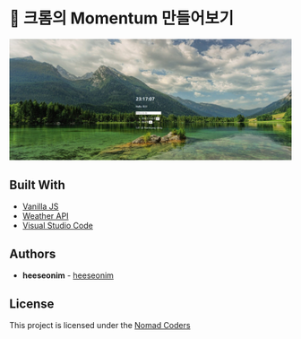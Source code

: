 # :pencil: 크롬의 Momentum 만들어보기
![RESULT](./images/Momentum_result2.png)

## Built With

* [Vanilla JS](http://vanilla-js.com/)
* [Weather API](https://openweathermap.org/api)
* [Visual Studio Code](https://code.visualstudio.com/)

## Authors

* **heeseonim** - [heeseonim](https://github.com/heeseonim)

## License

This project is licensed under the [Nomad Coders](https://academy.nomadcoders.co/)
